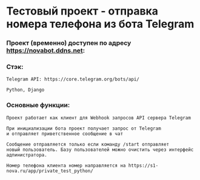 # Тестовый проект - отправка номера телефона из бота Telegram
### Проект (временно) доступен по адресу https://novabot.ddns.net: 
### Стэк:
```
Telegram API: https://core.telegram.org/bots/api/
```
```
Python, Django
```

###  Основные функции:

```
Проект работает как клиент для Webhook запросов API сервера Telegram
```
```
При инициализации бота проект получает запрос от Telegram
и отправляет приветственное сообщение в чат
```
```
Сообщение отправляется только если команду /start отправляет
новый пользователь. Базу пользователей можно очистить через интерфейс адпинистратора.
```
```
Номер телефона клиента номер направляется на https://s1-nova.ru/app/private_test_python/ 
```
